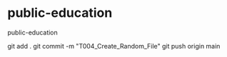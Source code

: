 # public-education
public-education

git add .
git commit -m "T004_Create_Random_File"
git push origin main

